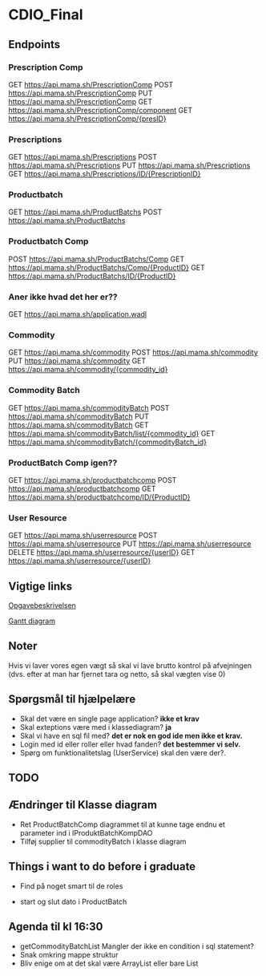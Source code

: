 # CDIO_Final
## Endpoints
### Prescription Comp
GET     https://api.mama.sh/PrescriptionComp
POST    https://api.mama.sh/PrescriptionComp
PUT     https://api.mama.sh/PrescriptionComp
GET     https://api.mama.sh/PrescriptionComp/component
GET     https://api.mama.sh/PrescriptionComp/{presID}
### Prescriptions
GET     https://api.mama.sh/Prescriptions
POST    https://api.mama.sh/Prescriptions
PUT     https://api.mama.sh/Prescriptions
GET     https://api.mama.sh/Prescriptions/ID/{PrescriptionID}
### Productbatch
GET     https://api.mama.sh/ProductBatchs
POST    https://api.mama.sh/ProductBatchs
### Productbatch Comp
POST    https://api.mama.sh/ProductBatchs/Comp
GET     https://api.mama.sh/ProductBatchs/Comp/{ProductID}
GET     https://api.mama.sh/ProductBatchs/ID/{ProductID}
### Aner ikke hvad det her er??
GET     https://api.mama.sh/application.wadl
### Commodity
GET     https://api.mama.sh/commodity
POST    https://api.mama.sh/commodity
PUT     https://api.mama.sh/commodity
GET     https://api.mama.sh/commodity/{commodity_id}
### Commodity Batch
GET     https://api.mama.sh/commodityBatch
POST    https://api.mama.sh/commodityBatch
PUT     https://api.mama.sh/commodityBatch
GET     https://api.mama.sh/commodityBatch/list/{commodity_id}
GET     https://api.mama.sh/commodityBatch/{commodityBatch_id}
### ProductBatch Comp igen??
GET     https://api.mama.sh/productbatchcomp
POST    https://api.mama.sh/productbatchcomp
GET     https://api.mama.sh/productbatchcomp/ID/{ProductID}
### User Resource
GET     https://api.mama.sh/userresource
POST    https://api.mama.sh/userresource
PUT     https://api.mama.sh/userresource
DELETE  https://api.mama.sh/userresource/{userID}
GET     https://api.mama.sh/userresource/{userID}


## Vigtige links
[Opgavebeskrivelsen](https://docs.google.com/document/d/1QrAzcQmpb-4YLtxR1y-2_UD1ep6b3zqIt3s0HpE95iM/edit)

[Gantt diagram](https://docs.google.com/spreadsheets/d/1CNBKCBNwR9ypWmpiL89Cq-r3YfgAK80_uBcye_2FB7k/edit?fbclid=IwAR1zHT7rFR00NNegIhTMGHC9Neyvlbj9UqFP4hxhQvGWHG5SgxCR0BYLT04#gid=0)

## Noter
Hvis vi laver vores egen vægt så skal vi lave brutto kontrol på afvejningen (dvs. efter at man har fjernet tara og netto, så skal vægten vise 0)

## Spørgsmål til hjælpelære
- Skal det være en single page application?
    __ikke et krav__
- Skal exteptions være med i klassediagram?
    __ja__
- Skal vi have en sql fil med?
    __det er nok en god ide men ikke et krav.__
- Login med id eller roller eller hvad fanden?
    __det bestemmer vi selv.__
- Spørg om funktionalitetslag (UserService) skal den være der?.


## TODO

## Ændringer til Klasse diagram

- Ret ProductBatchComp diagrammet til at kunne tage endnu et parameter ind i IProduktBatchKompDAO 
- Tilføj supplier til commodityBatch i klasse diagram

## Things i want to do before i graduate
- Find på noget smart til de roles

- start og slut dato i ProductBatch

## Agenda til kl 16:30
- getCommodityBatchList Mangler der ikke en condition i sql statement?
- Snak omkring mappe struktur
- Bliv enige om at det skal være ArrayList eller bare List
